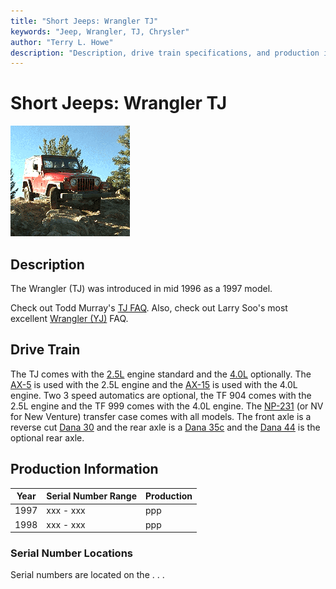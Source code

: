 ```yaml
---
title: "Short Jeeps: Wrangler TJ"
keywords: "Jeep, Wrangler, TJ, Chrysler"
author: "Terry L. Howe"
description: "Description, drive train specifications, and production information for the Jeep Wrangler TJ"
---
```

# Short Jeeps: Wrangler TJ

[![Scott Parker's TJ on the Spring Creek Trail](/images/parkerst.gif)](/images/parkers.gif) 

## Description

The Wrangler (TJ) was introduced in mid 1996 as a 1997 model. 

Check out Todd Murray's [ TJ FAQ](https://www.visi.com/~tam/tjfaq.html). Also, check out Larry Soo's most excellent [Wrangler (YJ)](https://www.bc4x4.com/faqs/yj.asp) FAQ. 

## Drive Train

The TJ comes with the [2.5L](/engine/factory/amc150.html) engine standard and the [4.0L](/engine/factory/amc242.html) optionally. The [AX-5](/transmission/factory/ax5.html) is used with the 2.5L engine and the [AX-15](/transmission/factory/ax15.html) is used with the 4.0L engine. Two 3 speed automatics are optional, the TF 904 comes with the 2.5L engine and the TF 999 comes with the 4.0L engine. The [NP-231](/xfer/factory/np231.html) (or NV for New Venture) transfer case comes with all models. The front axle is a reverse cut [Dana 30](/axle/factory/d30.html) and the rear axle is a [Dana 35c](/axle/factory/d35c.html) and the [Dana 44](/axle/factory/d44.html) is the optional rear axle. 

## Production Information

| Year | Serial Number Range | Production |
|------|---------------------|------------|
| 1997 | xxx - xxx           | ppp        |
| 1998 | xxx - xxx           | ppp        |

### Serial Number Locations

Serial numbers are located on the . . .